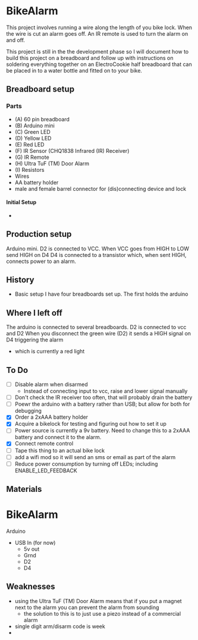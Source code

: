 # BikeAlarm
This project involves running a wire along the length of you bike lock. When the wire is cut an alarm goes off. An IR remote is used to turn the alarm on and off.

This project is still in the the development phase so I will document how to build this project on a breadboard and follow up with instructions on soldering everything together on an ElectroCookie half breadboard that can be placed in to a water bottle and fitted on to your bike.

## Breadboard setup

### Parts

* (A) 60 pin breadboard
* (B) Arduino mini
* (C) Green LED
* (D) Yellow LED
* (E) Red LED
* (F) IR Sensor (CHQ1838 Infrared (IR) Receiver)
* (G) IR Remote
* (H) Ultra TuF (TM) Door Alarm
* (I) Resistors
* Wires
* AA battery holder
*  male and female barrel connector for (dis)connecting device and lock


#### Initial Setup

*

## Production setup



Arduino mini.
D2 is connected to VCC.
When VCC goes from HIGH to LOW send HIGH on D4
D4 is connected to a transistor which, when sent HIGH, connects power to an alarm.

## History

* Basic setup
I have four breadboards set up.
The first holds the arduino

## Where I left off
The arduino is connected to several breadboards.
D2 is connected to vcc and D2
When you disconnect the green wire (D2) it sends a HIGH signal on D4 triggering the alarm
  - which is currently a red light

## To Do
- [ ] Disable alarm when disarmed
    - Instead of connecting input to vcc, raise and lower signal manually
- [ ] Don't check the IR receiver too often, that will probably drain the battery
- [ ] Poewr the arduino with a battery rather than USB; but allow for both for debugging
- [x] Order a 2xAAA battery holder
- [x] Acquire a bikelock for testing and figuring out how to set it up
- [ ] Power source is currently a 9v battery. Need to change this to a 2xAAA battery and connect it to the alarm.
- [x] Connect remote control
- [ ] Tape this thing to an actual bike lock
- [ ] add a wifi mod so it will send an sms or email as part of the alarm
- [ ] Reduce power consumption by turning off LEDs; including ENABLE_LED_FEEDBACK

## Materials



# BikeAlarm
Arduino
* USB In (for now)
  - 5v out
  - Grnd
  - D2
  - D4




## Weaknesses
* using the Ultra TuF (TM) Door Alarm means that if you put a magnet next to the alarm you can prevent the alarm from sounding
  - the solution to this is to just use a piezo instead of a commercial alarm
* single digit arm/disarm code is week
*
